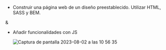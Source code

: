 - Construir una página web de un diseño preestablecido. Utilizar HTML, SASS y BEM. 

&

- Añadir funcionalidades con JS

  ![Captura de pantalla 2023-08-02 a las 10 56 35](https://github.com/SirAllap/modulo1/assets/53468881/4cb48513-b48e-4ea2-9fd3-d157592054f7)
